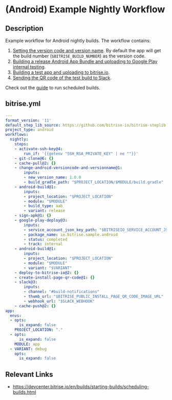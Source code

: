 # (Android) Example Nightly Workflow

## Description

Example workflow for Android nightly builds. The workflow contains:

1. [Setting the version code and version name](https://www.bitrise.io/integrations/steps/change-android-versioncode-and-versionname). By default the app will get the build number (`$BITRISE_BUILD_NUMBER`) as the version code.
2. [Building a release Android App Bundle and uploading to Google Play internal testing](/recipes/android-deploy-to-google-play.md).
3. [Building a test app and uploading to bitrise.io](/recipes/android-deploy-to-bitrise.md).
4. [Sending the QR code of the test build to Slack](/recipes/slack-send-qr-code.md).

Check out the [guide](https://devcenter.bitrise.io/en/builds/starting-builds/scheduling-builds.html) to run scheduled builds.

## bitrise.yml

```yaml
---
format_version: '11'
default_step_lib_source: https://github.com/bitrise-io/bitrise-steplib.git
project_type: android
workflows:
  nightly:
    steps:
    - activate-ssh-key@4:
        run_if: '{{getenv "SSH_RSA_PRIVATE_KEY" | ne ""}}'
    - git-clone@6: {}
    - cache-pull@2: {}
    - change-android-versioncode-and-versionname@1:
        inputs:
        - new_version_name: 1.0.0
        - build_gradle_path: "$PROJECT_LOCATION/$MODULE/build.gradle"
    - android-build@1:
        inputs:
        - project_location: "$PROJECT_LOCATION"
        - module: "$MODULE"
        - build_type: aab
        - variant: release
    - sign-apk@1: {}
    - google-play-deploy@3:
        inputs:
        - service_account_json_key_path: "$BITRISEIO_SERVICE_ACCOUNT_JSON_KEY_URL"
        - package_name: io.bitrise.sample.android
        - status: completed
        - track: internal
    - android-build@1:
        inputs:
        - project_location: "$PROJECT_LOCATION"
        - module: "$MODULE"
        - variant: "$VARIANT"
    - deploy-to-bitrise-io@2: {}
    - create-install-page-qr-code@1: {}
    - slack@3:
        inputs:
        - channel: "#build-notifications"
        - thumb_url: "$BITRISE_PUBLIC_INSTALL_PAGE_QR_CODE_IMAGE_URL"
        - webhook_url: "$SLACK_WEBHOOK"
    - cache-push@2: {}
app:
  envs:
  - opts:
      is_expand: false
    PROJECT_LOCATION: "."
  - opts:
      is_expand: false
    MODULE: app
  - VARIANT: debug
    opts:
      is_expand: false
```

## Relevant Links

* https://devcenter.bitrise.io/en/builds/starting-builds/scheduling-builds.html
